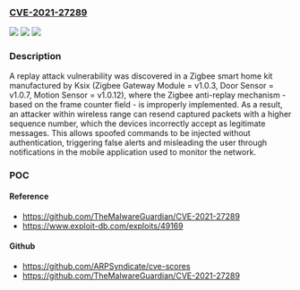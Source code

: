 ### [CVE-2021-27289](https://cve.mitre.org/cgi-bin/cvename.cgi?name=CVE-2021-27289)
![](https://img.shields.io/static/v1?label=Product&message=n%2Fa&color=blue)
![](https://img.shields.io/static/v1?label=Version&message=n%2Fa&color=blue)
![](https://img.shields.io/static/v1?label=Vulnerability&message=n%2Fa&color=brighgreen)

### Description

A replay attack vulnerability was discovered in a Zigbee smart home kit manufactured by Ksix (Zigbee Gateway Module = v1.0.3, Door Sensor = v1.0.7, Motion Sensor = v1.0.12), where the Zigbee anti-replay mechanism - based on the frame counter field - is improperly implemented. As a result, an attacker within wireless range can resend captured packets with a higher sequence number, which the devices incorrectly accept as legitimate messages. This allows spoofed commands to be injected without authentication, triggering false alerts and misleading the user through notifications in the mobile application used to monitor the network.

### POC

#### Reference
- https://github.com/TheMalwareGuardian/CVE-2021-27289
- https://www.exploit-db.com/exploits/49169

#### Github
- https://github.com/ARPSyndicate/cve-scores
- https://github.com/TheMalwareGuardian/CVE-2021-27289

